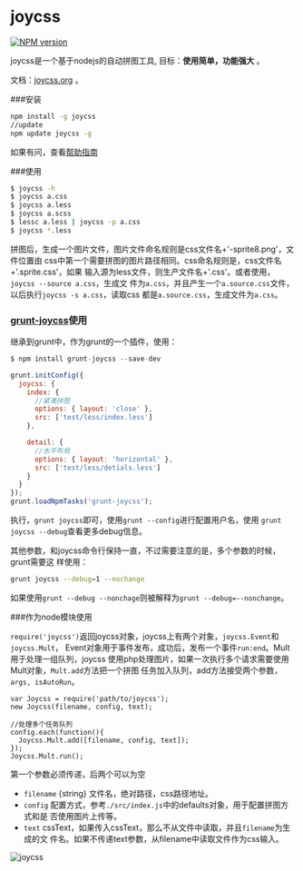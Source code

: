 joycss 
======
[![NPM version](https://badge.fury.io/js/joycss.png)](http://badge.fury.io/js/joycss)

joycss是一个基于nodejs的自动拼图工具, 目标：<strong>使用简单，功能强大</strong> 。

文档：[joycss.org](http://joycss.org) 。

###安装

```sh
npm install -g joycss
//update
npm update joycss -g
```

如果有问，查看[帮助指南](https://github.com/shepherdwind/joycss/wiki/how-to-install)

###使用

```sh
$ joycss -h
$ joycss a.css
$ joycss a.less
$ joycss a.scss
$ lessc a.less | joycss -p a.css
$ joycss *.less
```

拼图后，生成一个图片文件，图片文件命名规则是css文件名+'-sprite8.png'，文件位置由
css中第一个需要拼图的图片路径相同。css命名规则是，css文件名+'.sprite.css'，如果
输入源为less文件，则生产文件名+'.css'。或者使用，`joycss --source a.css`，生成文
件为`a.css`，并且产生一个`a.source.css`文件，以后执行`joycss -s a.css`，读取css
都是`a.source.css`，生成文件为`a.css`。

### [grunt-joycss](https://github.com/shepherdwind/grunt-joycss)使用

继承到grunt中，作为grunt的一个插件，使用：

```js
$ npm install grunt-joycss --save-dev
```

```js
grunt.initConfig({
  joycss: {
    index: {
      //紧凑拼图
      options: { layout: 'close' },
      src: ['test/less/index.less']
    },

    detail: {
      //水平布局
      options: { layout: 'horizontal' },
      src: ['test/less/detials.less']
    }
  }
});
grunt.loadNpmTasks('grunt-joycss');
```

执行，`grunt joycss`即可，使用`grunt --config`进行配置用户名，使用
`grunt joycss --debug`查看更多debug信息。

其他参数，和joycss命令行保持一直，不过需要注意的是，多个参数的时候，grunt需要这
样使用：

```sh
grunt joycss --debug=1 --nochange
```

如果使用`grunt --debug --nonchage`则被解释为`grunt --debug=--nonchange`。

###作为node模块使用

`require('joycss')`返回joycss对象，joycss上有两个对象，`joycss.Event`和`joycss.Mult`，
Event对象用于事件发布，成功后，发布一个事件`run:end`。Mult用于处理一组队列，joycss
使用php处理图片，如果一次执行多个请求需要使用Mult对象，`Mult.add`方法把一个拼图
任务加入队列，add方法接受两个参数，`args, isAutoRun`。

```
var Joycss = require('path/to/joycss');
new Joycss(filename, config, text);

//处理多个任务队列
config.each(function(){
  Joycss.Mult.add([filename, config, text]);
});
Joycss.Mult.run();
```

第一个参数必须传递，后两个可以为空

- `filename` {string} 文件名，绝对路径，css路径地址。
- `config` 配置方式，参考`./src/index.js`中的defaults对象，用于配置拼图方式和是
  否使用图片上传等。
- `text` cssText，如果传入cssText，那么不从文件中读取，并且`filename`为生成的文
  件名。如果不传递text参数，从filename中读取文件作为css输入。

![joycss](http://joycss.org/joycss.png)
